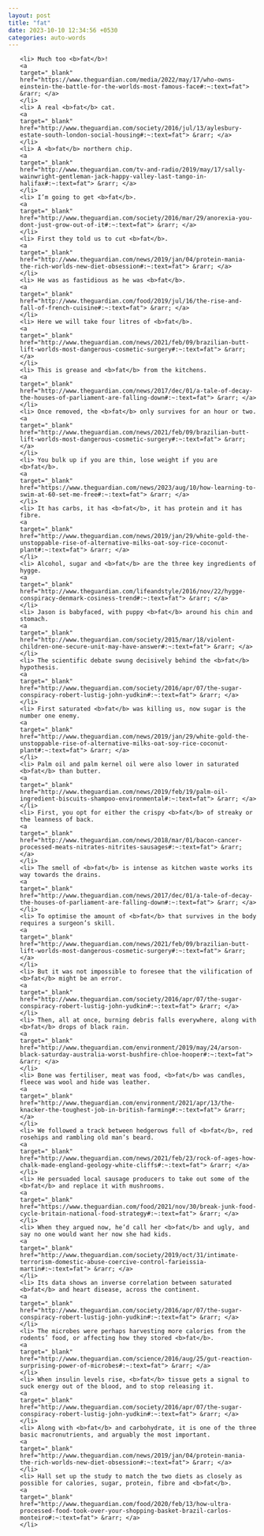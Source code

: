 ```yaml
---
layout: post
title: "fat"
date: 2023-10-10 12:34:56 +0530
categories: auto-words
---
```

<ol>

    <li> Much too <b>fat</b>!
    <a 
    target="_blank" 
    href="https://www.theguardian.com/media/2022/may/17/who-owns-einstein-the-battle-for-the-worlds-most-famous-face#:~:text=fat"> &rarr; </a>
    </li>
    <li> A real <b>fat</b> cat.
    <a 
    target="_blank" 
    href="http://www.theguardian.com/society/2016/jul/13/aylesbury-estate-south-london-social-housing#:~:text=fat"> &rarr; </a>
    </li>
    <li> A <b>fat</b> northern chip.
    <a 
    target="_blank" 
    href="http://www.theguardian.com/tv-and-radio/2019/may/17/sally-wainwright-gentleman-jack-happy-valley-last-tango-in-halifax#:~:text=fat"> &rarr; </a>
    </li>
    <li> I’m going to get <b>fat</b>.
    <a 
    target="_blank" 
    href="http://www.theguardian.com/society/2016/mar/29/anorexia-you-dont-just-grow-out-of-it#:~:text=fat"> &rarr; </a>
    </li>
    <li> First they told us to cut <b>fat</b>.
    <a 
    target="_blank" 
    href="http://www.theguardian.com/news/2019/jan/04/protein-mania-the-rich-worlds-new-diet-obsession#:~:text=fat"> &rarr; </a>
    </li>
    <li> He was as fastidious as he was <b>fat</b>.
    <a 
    target="_blank" 
    href="http://www.theguardian.com/food/2019/jul/16/the-rise-and-fall-of-french-cuisine#:~:text=fat"> &rarr; </a>
    </li>
    <li> Here we will take four litres of <b>fat</b>.
    <a 
    target="_blank" 
    href="http://www.theguardian.com/news/2021/feb/09/brazilian-butt-lift-worlds-most-dangerous-cosmetic-surgery#:~:text=fat"> &rarr; </a>
    </li>
    <li> This is grease and <b>fat</b> from the kitchens.
    <a 
    target="_blank" 
    href="http://www.theguardian.com/news/2017/dec/01/a-tale-of-decay-the-houses-of-parliament-are-falling-down#:~:text=fat"> &rarr; </a>
    </li>
    <li> Once removed, the <b>fat</b> only survives for an hour or two.
    <a 
    target="_blank" 
    href="http://www.theguardian.com/news/2021/feb/09/brazilian-butt-lift-worlds-most-dangerous-cosmetic-surgery#:~:text=fat"> &rarr; </a>
    </li>
    <li> You bulk up if you are thin, lose weight if you are <b>fat</b>.
    <a 
    target="_blank" 
    href="https://www.theguardian.com/news/2023/aug/10/how-learning-to-swim-at-60-set-me-free#:~:text=fat"> &rarr; </a>
    </li>
    <li> It has carbs, it has <b>fat</b>, it has protein and it has fibre.
    <a 
    target="_blank" 
    href="http://www.theguardian.com/news/2019/jan/29/white-gold-the-unstoppable-rise-of-alternative-milks-oat-soy-rice-coconut-plant#:~:text=fat"> &rarr; </a>
    </li>
    <li> Alcohol, sugar and <b>fat</b> are the three key ingredients of hygge.
    <a 
    target="_blank" 
    href="http://www.theguardian.com/lifeandstyle/2016/nov/22/hygge-conspiracy-denmark-cosiness-trend#:~:text=fat"> &rarr; </a>
    </li>
    <li> Jason is babyfaced, with puppy <b>fat</b> around his chin and stomach.
    <a 
    target="_blank" 
    href="http://www.theguardian.com/society/2015/mar/18/violent-children-one-secure-unit-may-have-answer#:~:text=fat"> &rarr; </a>
    </li>
    <li> The scientific debate swung decisively behind the <b>fat</b> hypothesis.
    <a 
    target="_blank" 
    href="http://www.theguardian.com/society/2016/apr/07/the-sugar-conspiracy-robert-lustig-john-yudkin#:~:text=fat"> &rarr; </a>
    </li>
    <li> First saturated <b>fat</b> was killing us, now sugar is the number one enemy.
    <a 
    target="_blank" 
    href="http://www.theguardian.com/news/2019/jan/29/white-gold-the-unstoppable-rise-of-alternative-milks-oat-soy-rice-coconut-plant#:~:text=fat"> &rarr; </a>
    </li>
    <li> Palm oil and palm kernel oil were also lower in saturated <b>fat</b> than butter.
    <a 
    target="_blank" 
    href="http://www.theguardian.com/news/2019/feb/19/palm-oil-ingredient-biscuits-shampoo-environmental#:~:text=fat"> &rarr; </a>
    </li>
    <li> First, you opt for either the crispy <b>fat</b> of streaky or the leanness of back.
    <a 
    target="_blank" 
    href="http://www.theguardian.com/news/2018/mar/01/bacon-cancer-processed-meats-nitrates-nitrites-sausages#:~:text=fat"> &rarr; </a>
    </li>
    <li> The smell of <b>fat</b> is intense as kitchen waste works its way towards the drains.
    <a 
    target="_blank" 
    href="http://www.theguardian.com/news/2017/dec/01/a-tale-of-decay-the-houses-of-parliament-are-falling-down#:~:text=fat"> &rarr; </a>
    </li>
    <li> To optimise the amount of <b>fat</b> that survives in the body requires a surgeon’s skill.
    <a 
    target="_blank" 
    href="http://www.theguardian.com/news/2021/feb/09/brazilian-butt-lift-worlds-most-dangerous-cosmetic-surgery#:~:text=fat"> &rarr; </a>
    </li>
    <li> But it was not impossible to foresee that the vilification of <b>fat</b> might be an error.
    <a 
    target="_blank" 
    href="http://www.theguardian.com/society/2016/apr/07/the-sugar-conspiracy-robert-lustig-john-yudkin#:~:text=fat"> &rarr; </a>
    </li>
    <li> Then, all at once, burning debris falls everywhere, along with <b>fat</b> drops of black rain.
    <a 
    target="_blank" 
    href="http://www.theguardian.com/environment/2019/may/24/arson-black-saturday-australia-worst-bushfire-chloe-hooper#:~:text=fat"> &rarr; </a>
    </li>
    <li> Bone was fertiliser, meat was food, <b>fat</b> was candles, fleece was wool and hide was leather.
    <a 
    target="_blank" 
    href="http://www.theguardian.com/environment/2021/apr/13/the-knacker-the-toughest-job-in-british-farming#:~:text=fat"> &rarr; </a>
    </li>
    <li> We followed a track between hedgerows full of <b>fat</b>, red rosehips and rambling old man’s beard.
    <a 
    target="_blank" 
    href="http://www.theguardian.com/news/2021/feb/23/rock-of-ages-how-chalk-made-england-geology-white-cliffs#:~:text=fat"> &rarr; </a>
    </li>
    <li> He persuaded local sausage producers to take out some of the <b>fat</b> and replace it with mushrooms.
    <a 
    target="_blank" 
    href="https://www.theguardian.com/food/2021/nov/30/break-junk-food-cycle-britain-national-food-strategy#:~:text=fat"> &rarr; </a>
    </li>
    <li> When they argued now, he’d call her <b>fat</b> and ugly, and say no one would want her now she had kids.
    <a 
    target="_blank" 
    href="http://www.theguardian.com/society/2019/oct/31/intimate-terrorism-domestic-abuse-coercive-control-farieissia-martin#:~:text=fat"> &rarr; </a>
    </li>
    <li> Its data shows an inverse correlation between saturated <b>fat</b> and heart disease, across the continent.
    <a 
    target="_blank" 
    href="http://www.theguardian.com/society/2016/apr/07/the-sugar-conspiracy-robert-lustig-john-yudkin#:~:text=fat"> &rarr; </a>
    </li>
    <li> The microbes were perhaps harvesting more calories from the rodents’ food, or affecting how they stored <b>fat</b>.
    <a 
    target="_blank" 
    href="http://www.theguardian.com/science/2016/aug/25/gut-reaction-surprising-power-of-microbes#:~:text=fat"> &rarr; </a>
    </li>
    <li> When insulin levels rise, <b>fat</b> tissue gets a signal to suck energy out of the blood, and to stop releasing it.
    <a 
    target="_blank" 
    href="http://www.theguardian.com/society/2016/apr/07/the-sugar-conspiracy-robert-lustig-john-yudkin#:~:text=fat"> &rarr; </a>
    </li>
    <li> Along with <b>fat</b> and carbohydrate, it is one of the three basic macronutrients, and arguably the most important.
    <a 
    target="_blank" 
    href="http://www.theguardian.com/news/2019/jan/04/protein-mania-the-rich-worlds-new-diet-obsession#:~:text=fat"> &rarr; </a>
    </li>
    <li> Hall set up the study to match the two diets as closely as possible for calories, sugar, protein, fibre and <b>fat</b>.
    <a 
    target="_blank" 
    href="http://www.theguardian.com/food/2020/feb/13/how-ultra-processed-food-took-over-your-shopping-basket-brazil-carlos-monteiro#:~:text=fat"> &rarr; </a>
    </li>